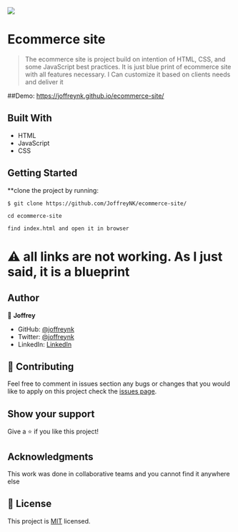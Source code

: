 ![](https://img.shields.io/badge/Microverse-blueviolet)

# Ecommerce site

> The ecommerce site is project build on intention of HTML, CSS, and some JavaScript best practices. It is just blue print of ecommerce site with all features necessary. I Can customize it based on clients needs and deliver it


##Demo: https://joffreynk.github.io/ecommerce-site/



## Built With

- HTML
- JavaScript
- CSS



## Getting Started

**clone the project by running:

```
$ git clone https://github.com/JoffreyNK/ecommerce-site/

cd ecommerce-site

find index.html and open it in browser
```

# ⚠️ all links are not working. As I just said, it is a blueprint


## Author

👤 **Joffrey**

- GitHub: [@joffreynk](https://github.com/JoffreyNK)
- Twitter: [@joffreynk](https://twitter.com/joffreynk)
- LinkedIn: [LinkedIn](https://www.linkedin.com/in/joffrey-nkeshimana-15b8aa1b3/)


## 🤝 Contributing

Feel free to comment in issues section any bugs or changes that you would like to apply on this project
check the [issues page](../../issues/).

## Show your support

Give a ⭐️ if you like this project!

## Acknowledgments

This work was done in collaborative teams  and you cannot find it anywhere else

## 📝 License

This project is [MIT](./MIT.md) licensed.
